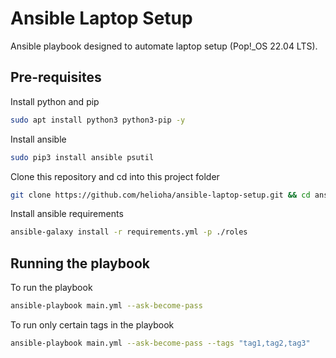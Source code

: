# Ansible Laptop Setup

Ansible playbook designed to automate laptop setup (Pop!_OS 22.04 LTS).

## Pre-requisites 

Install python and pip
```bash
sudo apt install python3 python3-pip -y
```

Install ansible
```bash
sudo pip3 install ansible psutil
```

Clone this repository and cd into this project folder
```bash
git clone https://github.com/helioha/ansible-laptop-setup.git && cd ansible-laptop-setup
```

Install ansible requirements
```bash
ansible-galaxy install -r requirements.yml -p ./roles
```

## Running the playbook

To run the playbook
```bash
ansible-playbook main.yml --ask-become-pass
```

To run only certain tags in the playbook
```bash
ansible-playbook main.yml --ask-become-pass --tags "tag1,tag2,tag3"
```
